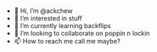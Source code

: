- 👋 Hi, I’m @ackchew
- 👀 I’m interested in stuff
- 🌱 I’m currently learning backflips
- 💞️ I’m looking to collaborate on poppin n lockin
- 📫 How to reach me call me maybe?

<!---
ackchew/ackchew is a ✨ special ✨ repository because its `README.md` (this file) appears on your GitHub profile.
You can click the Preview link to take a look at your changes.
--->
